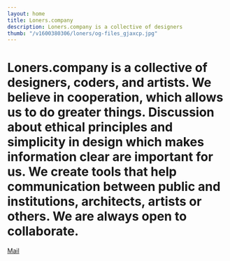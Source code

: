 ```yaml
---
layout: home
title: Loners.company
description: Loners.company is a collective of designers
thumb: "/v1600380306/loners/og-files_gjaxcp.jpg"
---
```


# Loners.company is a collective of designers, coders, and artists. We believe in cooperation, which allows us to&nbsp;do greater things. Discussion about ethical principles and simplicity in design which makes information clear are important for us. We create tools that help communication between public and institutions, architects, artists or others. We are always open to collaborate.

[Mail](mailto:magdalena@loners.company)

